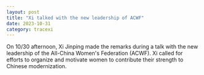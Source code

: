 ```yaml
---
layout: post
title: "Xi talked with the new leadership of ACWF"
date: 2023-10-31
category: tracexi
---
```


On 10/30 afternoon, Xi Jinping made the remarks during a talk with the new leadership of the All-China Women's Federation (ACWF). Xi called for efforts to organize and motivate women to contribute their strength to Chinese modernization.